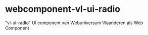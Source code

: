 # webcomponent-vl-ui-radio
 "vl-ui-radio" UI component van Webuniversum Vlaanderen als Web Component
